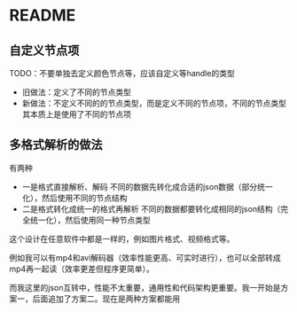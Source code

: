 # README

## 自定义节点项

TODO：不要单独去定义颜色节点等，应该自定义等handle的类型

- 旧做法：定义了不同的节点类型
- 新做法：不定义不同的的节点类型，而是定义不同的节点项，不同的节点类型其本质上是使用了不同的节点项

## 多格式解析的做法

有两种

- 一是格式直接解析、解码
  不同的数据先转化成合适的json数据（部分统一化），然后使用不同的节点结构
- 二是格式转化成统一的格式再解析
  不同的数据都要转化成相同的json结构（完全统一化），然后使用同一种节点类型

这个设计在任意软件中都是一样的，例如图片格式、视频格式等。

例如我可以有mp4和avi解码器（效率性能更高、可实时进行），也可以全部转成mp4再一起读（效率更差但程序更简单）。

而我这里的json互转中，性能不太重要，通用性和代码架构更重要。我一开始是方案一，后面追加了方案二。现在是两种方案都能用
